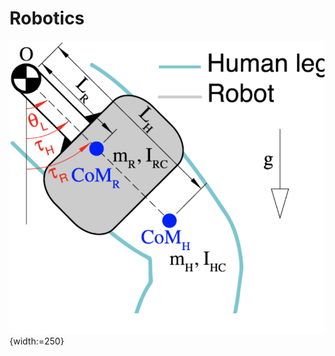 # Robotics

![diagram](https://github.com/ilanazane/Wearable-Robotics/blob/main/diagram.png){width:=250}
